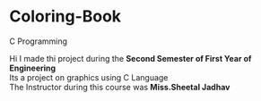 # Coloring-Book
C Programming

Hi I made thi project during the <b>Second Semester of First Year of Engineering</b><br>
Its a project on graphics using C Language<br>
The Instructor during this course was <b> Miss.Sheetal Jadhav
